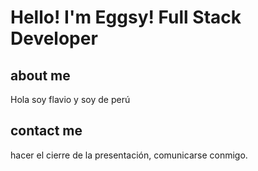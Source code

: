 # Hello! I'm Eggsy! Full Stack Developer

## about me 

Hola soy flavio y soy de perú 

## contact me 
hacer el cierre de la presentación, comunicarse conmigo.

